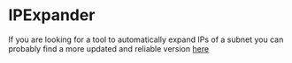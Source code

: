 # IPExpander
If you are looking for a tool to automatically expand IPs of a subnet you can probably find a more updated and reliable version [here](https://github.com/AnnaOpss/IPExpander)

